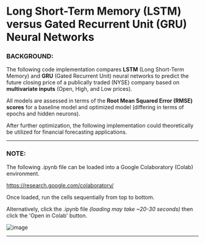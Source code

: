# Long Short-Term Memory (LSTM) versus Gated Recurrent Unit (GRU) Neural Networks 


### BACKGROUND: 

The following code implementation compares **LSTM** (Long Short-Term Memory) and **GRU** (Gated Recurrent Unit) neural networks to predict the future closing price of a publically traded (NYSE) company based on **multivariate inputs** (Open, High, and Low prices). 

All models are assessed in terms of the **Root Mean Squared Error (RMSE) scores** for a baseline model and optimized model (differing in terms of epochs and hidden neurons). 

After further optimization, the following implementation could theoretically be utilized for financial forecasting applications.

---

### NOTE: 

The following .ipynb file can be loaded into a Google Colaboratory (Colab) environment. 

https://research.google.com/colaboratory/

Once loaded, run the cells sequentially from top to bottom.

Alternatively, click the .ipynb file _(loading may take ~20-30 seconds)_ then click the 'Open in Colab' button.

![image](https://user-images.githubusercontent.com/17456203/170380038-98cc73e6-6472-4b7a-b9b8-1deed347396c.png)

---
